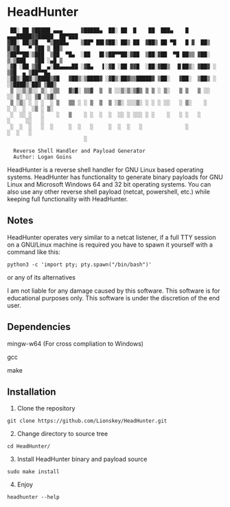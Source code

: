 # HeadHunter
```
 ██░ ██ ▓█████ ▄▄▄      ▓█████▄  ██░ ██  █    ██  ███▄    █ ▄▄▄█████▓▓█████  ██▀███
▓██░ ██▒▓█   ▀▒████▄    ▒██▀ ██▌▓██░ ██▒ ██  ▓██▒ ██ ▀█   █ ▓  ██▒ ▓▒▓█   ▀ ▓██ ▒ ██▒
▒██▀▀██░▒███  ▒██  ▀█▄  ░██   █▌▒██▀▀██░▓██  ▒██░▓██  ▀█ ██▒▒ ▓██░ ▒░▒███   ▓██ ░▄█ ▒
░▓█ ░██ ▒▓█  ▄░██▄▄▄▄██ ░▓█▄   ▌░▓█ ░██ ▓▓█  ░██░▓██▒  ▐▌██▒░ ▓██▓ ░ ▒▓█  ▄ ▒██▀▀█▄
░▓█▒░██▓░▒████▒▓█   ▓██▒░▒████▓ ░▓█▒░██▓▒▒█████▓ ▒██░   ▓██░  ▒██▒ ░ ░▒████▒░██▓ ▒██▒
 ▒ ░░▒░▒░░ ▒░ ░▒▒   ▓▒█░ ▒▒▓  ▒  ▒ ░░▒░▒░▒▓▒ ▒ ▒ ░ ▒░   ▒ ▒   ▒ ░░   ░░ ▒░ ░░ ▒▓ ░▒▓░
 ▒ ░▒░ ░ ░ ░  ░ ▒   ▒▒ ░ ░ ▒  ▒  ▒ ░▒░ ░░░▒░ ░ ░ ░ ░░   ░ ▒░    ░     ░ ░  ░  ░▒ ░ ▒░
 ░  ░░ ░   ░    ░   ▒    ░ ░  ░  ░  ░░ ░ ░░░ ░ ░    ░   ░ ░   ░         ░     ░░   ░
 ░  ░  ░   ░  ░     ░  ░   ░     ░  ░  ░   ░              ░             ░  ░   ░
                         ░

  Reverse Shell Handler and Payload Generator
  Author: Logan Goins

```


HeadHunter is a reverse shell handler for GNU Linux based operating systems. 
HeadHunter has functionality to generate binary payloads for GNU Linux and Microsoft Windows 64 and 32 bit operating systems.
You can also use any other reverse shell payload (netcat, powershell, etc.) while keeping full functionality with HeadHunter.

## Notes

HeadHunter operates very similar to a netcat listener, if a full TTY session on a GNU/Linux machine is required you have to spawn it yourself with a command like this:
```
python3 -c 'import pty; pty.spawn("/bin/bash")'
```
or any of its alternatives

I am not liable for any damage caused by this software. This software is for educational purposes only. This software is under the discretion of the end user.

## Dependencies
mingw-w64 (For cross compliation to Windows)

gcc

make

## Installation 

1. Clone the repository
``` 
git clone https://github.com/Lionskey/HeadHunter.git
```

2. Change directory to source tree
``` 
cd HeadHunter/
```

3. Install HeadHunter binary and payload source
```
sudo make install
```

4. Enjoy
``` 
headhunter --help
``` 
